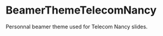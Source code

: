 BeamerThemeTelecomNancy
=======================

Personnal beamer theme used for Telecom Nancy slides.

